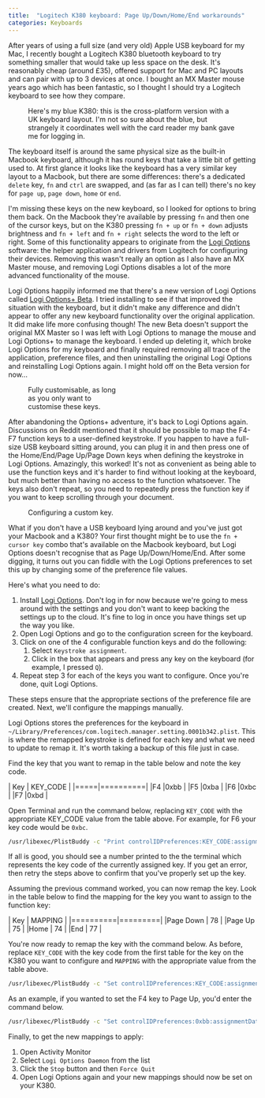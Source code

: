 ```yaml
---
title:  "Logitech K380 keyboard: Page Up/Down/Home/End workarounds"
categories: Keyboards
---
```


After years of using a full size (and very old) Apple USB keyboard for my Mac, I recently bought a Logitech K380 bluetooth keyboard to try something smaller that would take up less space on the desk. It's reasonably cheap (around £35), offered support for Mac and PC layouts and can pair with up to 3 devices at once. I bought an MX Master mouse years ago which has been fantastic, so I thought I should try a Logitech keyboard to see how they compare.

<figure>
  <img src="{{ '/images/k380/k380.jpg' | absolute_url }}" alt="">
  <figcaption>Here's my blue K380: this is the cross-platform version with a UK keyboard layout. I'm not so sure about the blue, but strangely it coordinates well with the card reader my bank gave me for logging in.</figcaption>
</figure> 

The keyboard itself is around the same physical size as the built-in Macbook keyboard, although it has round keys that take a little bit of getting used to. At first glance it looks like the keyboard has a very similar key layout to a Macbook, but there are some differences: there's a dedicated `delete` key, `fn` and `ctrl` are swapped, and (as far as I can tell) there's no key for `page up`, `page down`, `home` or `end`.

I'm missing these keys on the new keyboard, so I looked for options to bring them back. On the Macbook they're available by pressing `fn` and then one of the cursor keys, but on the K380 pressing `fn + up` or `fn + down` adjusts brightness and `fn + left` and `fn + right` selects the word to the left or right. Some of this functionality appears to originate from the [Logi Options](https://support.logi.com/hc/en-gb/articles/360025297893) software: the helper application and drivers from Logitech for configuring their devices. Removing this wasn't really an option as I also have an MX Master mouse, and removing Logi Options disables a lot of the more advanced functionality of the mouse.

Logi Options happily informed me that there's a new version of Logi Options called [Logi Options+ Beta](https://www.logitech.com/en-gb/software/logi-options-plus.html). I tried installing to see if that improved the situation with the keyboard, but it didn't make any difference and didn't appear to offer any new keyboard functionality over the original application. It did make life more confusing though! The new Beta doesn't support the original MX Master so I was left with Logi Options to manage the mouse and Logi Options+ to manage the keyboard. I ended up deleting it, which broke Logi Options for my keyboard and finally required removing all trace of the application, preference files, and then uninstalling the original Logi Options and reinstalling Logi Options again. I might hold off on the Beta version for now...

<figure style="width: 195px" class="align-right">
  <img src="{{ '/images/k380/remappable.png' | absolute_url }}" alt="">
  <figcaption>Fully customisable, as long as you only want to customise these keys.</figcaption>
</figure> 

After abandoning the Options+ adventure, it's back to Logi Options again. Discussions on Reddit mentioned that it should be possible to map the F4-F7 function keys to a user-defined keystroke. If you happen to have a full-size USB keyboard sitting around, you can plug it in and then press one of the Home/End/Page Up/Page Down keys when defining the keystroke in Logi Options. Amazingly, this worked! It's not as convenient as being able to use the function keys and it's harder to find without looking at the keyboard, but much better than having no access to the function whatsoever. The keys also don't repeat, so you need to repeatedly press the function key if you want to keep scrolling through your document.

<figure>
  <img src="{{ '/images/k380/options.png' | absolute_url }}" alt="">
  <figcaption>Configuring a custom key.</figcaption>
</figure> 

What if you don't have a USB keyboard lying around and you've just got your Macbook and a K380? Your first thought might be to use the `fn + cursor key` combo that's available on the Macbook keyboard, but Logi Options doesn't recognise that as Page Up/Down/Home/End. After some digging, it turns out you can fiddle with the Logi Options preferences to set this up by changing some of the preference file values.

Here's what you need to do:
1. Install [Logi Options](https://support.logi.com/hc/en-gb/articles/360025297893). Don't log in for now because we're going to mess around with the settings and you don't want to keep backing the settings up to the cloud. It's fine to log in once you have things set up the way you like.
2. Open Logi Options and go to the configuration screen for the keyboard.
3. Click on one of the 4 configurable function keys and do the following:
    1. Select `Keystroke assignment`.
    2. Click in the box that appears and press any key on the keyboard (for example, I pressed `Q`).
4. Repeat step 3 for each of the keys you want to configure. Once you're done, quit Logi Options.

These steps ensure that the appropriate sections of the preference file are created. Next, we'll configure the mappings manually.

Logi Options stores the preferences for the keyboard in `~/Library/Preferences/com.logitech.manager.setting.0001b342.plist`. This is where the remapped keystroke is defined for each key and what we need to update to remap it. It's worth taking a backup of this file just in case.

Find the key that you want to remap in the table below and note the key code.

| Key | KEY_CODE |
|=====|==========|
|F4   |0xbb      |
|F5   |0xba      |
|F6   |0xbc      |
|F7   |0xbd      |

Open Terminal and run the command below, replacing `KEY_CODE` with the appropriate KEY_CODE value from the table above. For example, for F6 your key code would be `0xbc`.

```bash
/usr/libexec/PlistBuddy -c "Print controlIDPreferences:KEY_CODE:assignmentData:0x49:keystroke" ~/Library/Preferences/com.logitech.manager.setting.0001b342.plist
```

If all is good, you should see a number printed to the the terminal which represents the key code of the currently assigned key. If you get an error, then retry the steps above to confirm that you've properly set up the key.

Assuming the previous command worked, you can now remap the key. Look in the table below to find the mapping for the key you want to assign to the function key:

| Key      | MAPPING |
|==========|=========|
|Page Down | 78      |
|Page Up   | 75      |
|Home      | 74      |
|End       | 77      |

You're now ready to remap the key with the command below. As before, replace `KEY_CODE` with the key code from the first table for the key on the K380 you want to configure and `MAPPING` with the appropriate value from the table above.
```bash
/usr/libexec/PlistBuddy -c "Set controlIDPreferences:KEY_CODE:assignmentData:0x49:keystroke MAPPING" ~/Library/Preferences/com.logitech.manager.setting.0001b342.plist
```

As an example, if you wanted to set the F4 key to Page Up, you'd enter the command below.
```bash
/usr/libexec/PlistBuddy -c "Set controlIDPreferences:0xbb:assignmentData:0x49:keystroke 75" ~/Library/Preferences/com.logitech.manager.setting.0001b342.plist
```

Finally, to get the new mappings to apply:
1. Open Activity Monitor
2. Select `Logi Options Daemon` from the list
3. Click the `Stop` button and then `Force Quit`
4. Open Logi Options again and your new mappings should now be set on your K380.